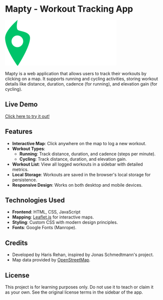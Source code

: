 # Mapty - Workout Tracking App

![Mapty Logo](logo.png)

Mapty is a web application that allows users to track their workouts by clicking on a map. It supports running and cycling activities, storing workout details like distance, duration, cadence (for running), and elevation gain (for cycling).

## Live Demo

[Click here to try it out!](https://bankist-app-blue.vercel.app/)

## Features

- **Interactive Map**: Click anywhere on the map to log a new workout.
- **Workout Types**:
  - **Running**: Track distance, duration, and cadence (steps per minute).
  - **Cycling**: Track distance, duration, and elevation gain.
- **Workout List**: View all logged workouts in a sidebar with detailed metrics.
- **Local Storage**: Workouts are saved in the browser's local storage for persistence.
- **Responsive Design**: Works on both desktop and mobile devices.

## Technologies Used

- **Frontend**: HTML, CSS, JavaScript
- **Mapping**: [Leaflet.js](https://leafletjs.com/) for interactive maps.
- **Styling**: Custom CSS with modern design principles.
- **Fonts**: Google Fonts (Manrope).


## Credits

- Developed by Haris Rehan, inspired by Jonas Schmedtmann's project.
- Map data provided by [OpenStreetMap](https://www.openstreetmap.org/).

## License

This project is for learning purposes only. Do not use it to teach or claim it as your own. See the original license terms in the sidebar of the app.
